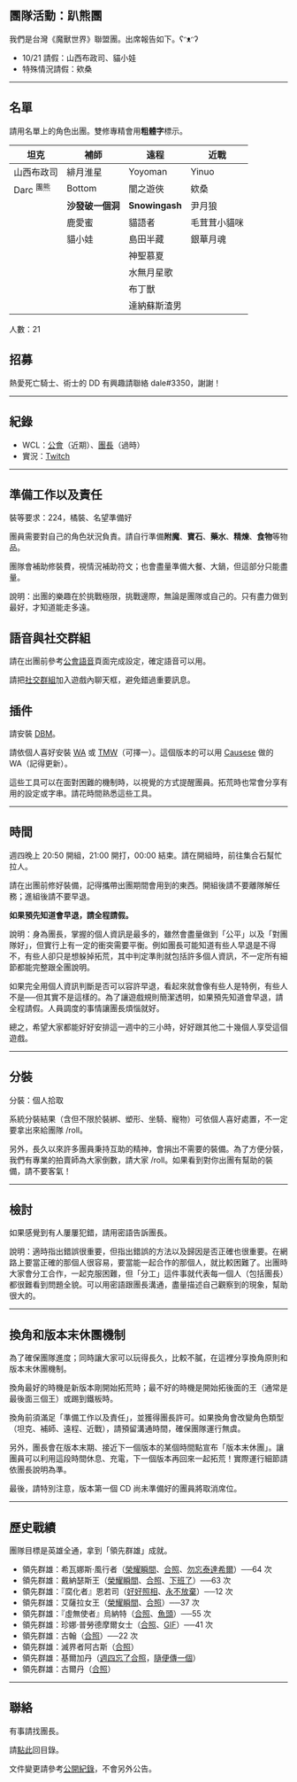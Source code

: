 ## 團隊活動：趴熊團

我們是台灣《魔獸世界》聯盟團。出席報告如下。ʕᵔᴥᵔʔ

- 10/21 請假：山西布政司、貓小娃
- 特殊情況請假：欸桑

---

## 名單

請用名單上的角色出團。雙修專精會用**粗體字**標示。

| **坦克**             | **補師**          | **遠程**      | **近戰**     |
| -------------------- | ----------------- | -------------- | ------------ |
| 山西布政司           | 緋月淮星          | Yoyoman        | Yinuo        |
| Darc <sup>團熊</sup> | Bottom            | 闇之遊俠       | 欸桑         |
|                      | **沙發破一個洞** | **Snowingash** | 尹月狼        |
|                      | 鹿愛蜜            | 貓語者         | 毛茸茸小貓咪 |
|                      | 貓小娃            | 島田半藏       | 銀華月魂     |
|                      |                   | 神聖慕夏       |              |
|                      |                   | 水無月星歌     |              |
|                      |                   | 布丁獸         |              |
|                      |                   | 達納蘇斯渣男   |        　    |

人數：21

## 招募

熱愛死亡騎士、術士的 DD 有興趣請聯絡 dale#3350，謝謝！

--- 

## 紀錄

- WCL：[公會](https://www.warcraftlogs.com/guild/reports-list/269517)（近期）、[團長](https://www.warcraftlogs.com/user/reports-list/302729/)（過時）
- 實況：[Twitch](https://www.twitch.tv/dalechou/videos)

--- 

## 準備工作以及責任

裝等要求：224，橘裝、名望準備好

團員需要對自己的角色狀況負責。請自行準備**附魔**、**寶石**、**藥水**、**精煉**、**食物**等物品。

團隊會補助修裝費，視情況補助符文；也會盡量準備大餐、大鍋，但這部分只能盡量。

說明：出團的樂趣在於挑戰極限，挑戰邊際，無論是團隊或自己的。只有盡力做到最好，才知道能走多遠。

## 語音與社交群組

請在出團前參考[公會語音](voicechat.html)頁面完成設定，確定語音可以用。

請把[社交群組](https://blizzard.com/invite/9EVogsdqA)加入遊戲內聊天框，避免錯過重要訊息。

## 插件

請安裝 [DBM](https://www.curseforge.com/wow/addons/deadly-boss-mods)。

請依個人喜好安裝 [WA](https://www.curseforge.com/wow/addons/weakauras-2) 或 [TMW](https://www.curseforge.com/wow/addons/tellmewhen)（可擇一）。這個版本的可以用 [Causese](https://wago.io/slraid2) 做的 WA（記得更新）。

這些工具可以在面對困難的機制時，以視覺的方式提醒團員。拓荒時也常會分享有用的設定或字串。請花時間熟悉這些工具。

---

## 時間

週四晚上 20:50 開組，21:00 開打，00:00 結束。請在開組時，前往集合石幫忙拉人。

請在出團前修好裝備，記得攜帶出團期間會用到的東西。開組後請不要離隊解任務；進組後請不要早退。

**如果預先知道會早退，請全程請假。**

說明：身為團長，掌握的個人資訊是最多的，雖然會盡量做到「公平」以及「對團隊好」，但實行上有一定的衝突需要平衡。例如團長可能知道有些人早退是不得不，有些人卻只是想躲掉拓荒，其中判定準則就包括許多個人資訊，不一定所有細節都能完整跟全團說明。

如果完全用個人資訊判斷是否可以容許早退，看起來就會像有些人是特例，有些人不是──但其實不是這樣的。為了讓遊戲規則簡潔透明，如果預先知道會早退，請全程請假。人員調度的事情讓團長煩惱就好。

總之，希望大家都能好好安排這一週中的三小時，好好跟其他二十幾個人享受這個遊戲。

---

## 分裝

分裝：個人拾取

系統分裝結果（含但不限於裝綁、塑形、坐騎、寵物）可依個人喜好處置，不一定要拿出來給團隊 /roll。

另外，長久以來許多團員秉持互助的精神，會捐出不需要的裝備。為了方便分裝，我們有專業的拍賣師為大家倒數，請大家 /roll。如果看到對你出團有幫助的裝備，請不要客氣！

---

## 檢討

如果感覺到有人屢屢犯錯，請用密語告訴團長。

說明：適時指出錯誤很重要，但指出錯誤的方法以及歸因是否正確也很重要。在網路上要當正確的那個人很容易，要當能一起合作的那個人，就比較困難了。出團時大家會分工合作，一起克服困難，但「分工」這件事就代表每一個人（包括團長）都很難看到問題全貌。可以用密語跟團長溝通，盡量描述自己觀察到的現象，幫助很大的。

---

## 換角和版本末休團機制

為了確保團隊進度；同時讓大家可以玩得長久，比較不膩，在這裡分享換角原則和版本末休團機制。

換角最好的時機是新版本剛開始拓荒時；最不好的時機是開始拓後面的王（通常是最後面三個王）或踢到鐵板時。

換角前須滿足「準備工作以及責任」，並獲得團長許可。如果換角會改變角色類型（坦克、補師、遠程、近戰），請預留溝通時間，確保團隊運行無虞。

另外，團長會在版本末期、接近下一個版本的某個時間點宣布「版本末休團」。讓團員可以利用這段時間休息、充電，下一個版本再回來一起拓荒！實際運行細節請依團長說明為準。

最後，請特別注意，版本第一個 CD 尚未準備好的團員將取消席位。

---

## 歷史戰績

團隊目標是英雄全通，拿到「領先群雄」成就。

- 領先群雄：希瓦娜斯‧風行者（[榮耀瞬間](img_aotc_sylvanas_bear.jpg)、[合照](img_aotc_sylvanas_bear2.jpg)、[勿忘泰達希爾](https://www.twitch.tv/videos/1176564219)）──64 次
- 領先群雄：戴納瑟斯王（[榮耀瞬間](img_aotc_denathrius_bear.jpg)、[合照](img_aotc_denathrius_bear2.jpg)、[下班了](https://www.twitch.tv/videos/945865869)）──63 次
- 領先群雄：『腐化者』恩若司（[好好照相](img_aotc_nzoth_thu.jpg)、[永不放棄](https://www.twitch.tv/videos/587773572)）──12 次
- 領先群雄：艾薩拉女王（[榮耀瞬間](img_aotc_azshara_thu.jpg)、[合照](img_aotc_azshara_thu2.jpg)）──37 次
- 領先群雄：『虛無使者』烏納特（[合照](img_aotc_uunat_thu.jpg)、[魚頭](img_aotc_uunat_thu2.jpg)）──55 次
- 領先群雄：珍娜‧普勞德摩爾女士（[合照](img_aotc_jaina_thu.jpg)、[GIF](img_aotc_jaina_thu.gif)）──41 次
- 領先群雄：古翰（[合照](img_aotc_ghuun_thu.jpg)）──22 次
- 領先群雄：滅界者阿古斯（[合照](img_aotc_argus.jpg)）
- 領先群雄：基爾加丹（[週四忘了合照](img_aotc_kiljaeden.jpg)，[隨便傳一個](img_aotc_kiljaeden2.jpg)）
- 領先群雄：古爾丹（[合照](img_aotc_guldan.jpg)）

---

## 聯絡

有事請找團長。

請[點此](index.html)回目錄。

文件變更請參考[公開紀錄](https://github.com/dalechou/badweather.tw/commits/master/bear.md)，不會另外公告。
